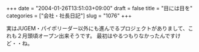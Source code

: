 +++
date = "2004-01-26T13:51:03+09:00"
draft = false
title = "目には目を"
categories = ["会社・社長日記"]
slug = "1076"
+++

実はJUGEM・パイポリーダー以外にも進んでるプロジェクトがありまして、これも２月頭頃オープン出来そうです。
最初はやるつもりなかったんですけど・・ね。
